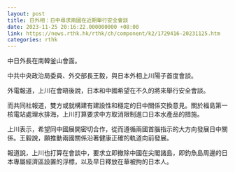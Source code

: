 ```yaml
---
layout: post
title: 日外相：日中尋求兩國在近期舉行安全會談
date: 2023-11-25 20:16:22.000000000 +08:00
link: https://news.rthk.hk/rthk/ch/component/k2/1729416-20231125.htm
categories: rthk
---
```


中日外長在南韓釜山會面。

中共中央政治局委員、外交部長王毅，與日本外相上川陽子首度會談。

外電報道，上川在會晤後說，日本和中國希望在不久的將來舉行安全會談。

而共同社報道，雙方或就構建有建設性和穩定的日中關係交換意見。關於福島第一核電站處理水排海，上川打算要求中方取消限制進口日本水產品的措施。

上川表示，希望同中國展開密切合作，從而遵循兩國首腦指示的大方向發展日中關係。王毅說，願推動兩國關係沿著健康正確的軌道向前發展。

報道說，上川也打算在會談中，要求立即撤除中國在尖閣諸島，即釣魚島周邊的日本專屬經濟區設置的浮標，以及早日釋放在華被拘的日本人。
